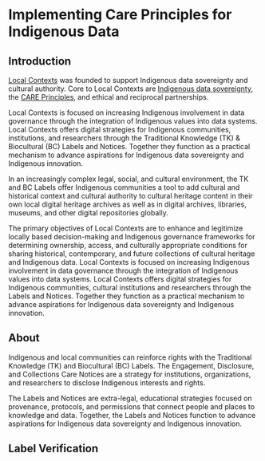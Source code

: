 # Implementing Care Principles for Indigenous Data

## Introduction
[Local Contexts](https://localcontexts.org/) was founded to support Indigenous data sovereignty and cultural authority. Core to Local Contexts are [Indigenous data sovereignty](https://nni.arizona.edu/our-work/research-policy-analysis/indigenous-data-sovereignty-governance), the [CARE Principles](https://www.gida-global.org/care), and ethical and reciprocal partnerships.

Local Contexts is focused on increasing Indigenous involvement in data governance through the integration of Indigenous values into data systems. Local Contexts offers digital strategies for Indigenous communities, institutions, and researchers through the Traditional Knowledge (TK) & Biocultural (BC) Labels and Notices. Together they function as a practical mechanism to advance aspirations for Indigenous data sovereignty and Indigenous innovation.

In an increasingly complex legal, social, and cultural environment, the TK and BC Labels offer Indigenous communities a tool to add cultural and historical context and cultural authority to cultural heritage content in their own local digital heritage archives as well as in digital archives, libraries, museums, and other digital repositories globally.

The primary objectives of Local Contexts are to enhance and legitimize locally based decision-making and Indigenous governance frameworks for determining ownership, access, and culturally appropriate conditions for sharing historical, contemporary, and future collections of cultural heritage and Indigenous data. Local Contexts is focused on increasing Indigenous involvement in data governance through the integration of Indigenous values into data systems. Local Contexts offers digital strategies for Indigenous communities, cultural institutions and researchers through the Labels and Notices. Together they function as a practical mechanism to advance aspirations for Indigenous data sovereignty and Indigenous innovation.

## About
Indigenous and local communities can reinforce rights with the Traditional Knowledge (TK) and Biocultural (BC) Labels. The Engagement, Disclosure, and Collections Care Notices are a strategy for institutions, organizations, and researchers to disclose Indigenous interests and rights.

The Labels and Notices are extra-legal, educational strategies focused on provenance, protocols, and permissions that connect people and places to knowledge and data. Together, the Labels and Notices function to advance aspirations for Indigenous data sovereignty and Indigenous innovation.

## Label Verification


[//]: # (Comment for the team:
    Sections
        1. Intro
        2. Projects
        3. Labels
        4. Notices
)

<!-- add Labels and Notices image -->
<!-- Project Link should be included. Add website certification information so it can be verified, Section: Label Verification -->